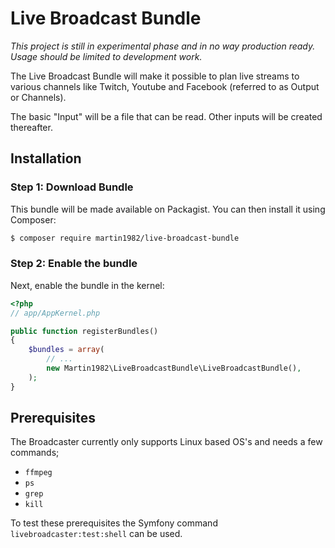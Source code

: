 Live Broadcast Bundle
=====================

*This project is still in experimental phase and in no way production ready.
Usage should be limited to development work.*

The Live Broadcast Bundle will make it possible to plan live streams to
various channels like Twitch, Youtube and Facebook (referred to as Output or Channels).

The basic "Input" will be a file that can be read. Other inputs will be created thereafter.

## Installation

### Step 1: Download Bundle

This bundle will be made available on Packagist. You can then install it using Composer:

```bash
$ composer require martin1982/live-broadcast-bundle
```

### Step 2: Enable the bundle

Next, enable the bundle in the kernel:

``` php
<?php
// app/AppKernel.php

public function registerBundles()
{
    $bundles = array(
        // ...
        new Martin1982\LiveBroadcastBundle\LiveBroadcastBundle(),
    );
}
```

## Prerequisites

The Broadcaster currently only supports Linux based OS's and needs a few commands;

* `ffmpeg`
* `ps`
* `grep`
* `kill`

To test these prerequisites the Symfony command `livebroadcaster:test:shell` can be used.

